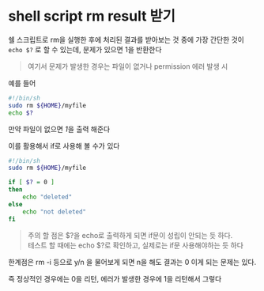 # shell script rm result 받기

쉘 스크립트로 rm을 실행한 후에 처리된 결과를 받아보는 것 중에 가장 간단한 것이
`echo $?` 로 할 수 있는데, 문제가 있으면 1을 반환한다 

> 여기서 문제가 발생한 경우는 파일이 없거나 permission 에러 발생 시

예를 들어 
```sh
#!/bin/sh
sudo rm ${HOME}/myfile
echo $?
```
만약 파일이 없으면 *1*을 출력 해준다



이를 활용해서 if로 사용해 볼 수가 있다
```sh
#!/bin/sh
sudo rm ${HOME}/myfile

if [ $? = 0 ]  
then
    echo "deleted"
else 
    echo "not deleted"
fi
```

> 주의 할 점은 $?을 echo로 출력하게 되면 if문이 성립이 안되는 듯 하다.   
테스트 할 때에는 echo $?로 확인하고, 실제로는 if문 사용해야하는 듯 하다

한계점은 rm -i 등으로 y/n 을 물어보게 되면 n을 해도 결과는 0 이게 되는 문제는 있다.  

즉 정상적인 경우에는 0을 리턴, 에러가 발생한 경우에 1을 리턴해서 그렇다

